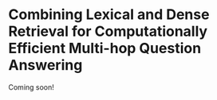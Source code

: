 # Combining Lexical and Dense Retrieval for Computationally Efficient Multi-hop Question Answering
Coming soon!
